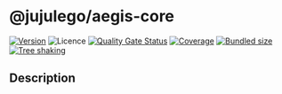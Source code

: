# @jujulego/aegis-core
[![Version](https://img.shields.io/npm/v/@jujulego/aegis-core)](https://www.npmjs.com/package/@jujulego/aegis-core)
![Licence](https://img.shields.io/github/license/jujulego/aegis)
[![Quality Gate Status](https://sonarcloud.io/api/project_badges/measure?project=jujulego_aegis-core&metric=alert_status)](https://sonarcloud.io/dashboard?id=jujulego_aegis-core)
[![Coverage](https://sonarcloud.io/api/project_badges/measure?project=jujulego_aegis-core&metric=coverage)](https://sonarcloud.io/dashboard?id=jujulego_aegis-core)
[![Bundled size](https://badgen.net/bundlephobia/minzip/@jujulego/aegis-core)](https://bundlephobia.com/package/@jujulego/aegis-core)
[![Tree shaking](https://badgen.net/bundlephobia/tree-shaking/@jujulego/aegis-core)](https://bundlephobia.com/package/@jujulego/aegis-core)

## Description
